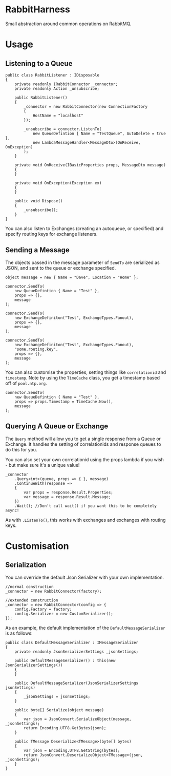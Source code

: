  # RabbitHarness
 Small abstraction around common operations on RabbitMQ.

# Usage

## Listening to a Queue

```CSharp
public class RabbitListener : IDisposable
{
    private readonly IRabbitConnector _connector;
    private readonly Action _unsubscribe;

    public RabbitListener()
    {
        _connector = new RabbitConnector(new ConnectionFactory
        {
            HostName = "localhost"
        });

        _unsubscribe = connector.ListenTo(
            new QueueDefintion { Name = "TestQueue", AutoDelete = true },
            new LambdaMessageHandler<MessageDto>(OnReceive, OnException)
        );
    }

    private void OnReceive(IBasicProperties props, MessageDto message)
    {
    }

    private void OnException(Exception ex)
    {      
    }

    public void Dispose()
    {
        _unsubscribe();
    }
}
```

You can also listen to Exchanges (creating an autoqueue, or specified) and specify routing keys for exchange listeners.


## Sending a Message

The objects passed in the message parameter of `SendTo` are serialized as JSON, and sent to the queue or exchange specified.

```CSharp
object message = new { Name = "Dave", Location = "Home" };

connector.SendTo(
    new QueueDefintion { Name = "Test" },
    props => {},
    message
);

connector.SendTo(
    new ExchangeDefiniton("Test", ExchangeTypes.Fanout),
    props => {},
    message
);

connector.SendTo(
    new ExchangeDefiniton("Test", ExchangeTypes.Fanout),
    "some.routing.key",
    props => {},
    message
);
```

You can also customise the properties, setting things like `correlationid` and `timestamp`.  Note by using the `TimeCache` class, you get a timestamp based off of `pool.ntp.org`.

```CSharp
connector.SendTo(
    new QueueDefintion { Name = "Test" },
    props => props.Timestamp = TimeCache.Now(),
    message
);
```

## Querying A Queue or Exchange

The `Query` method will allow you to get a single response from a Queue or Exchange.  It handles the setting of correlationids and response queues to do this for you.

You can also set your own correlationid using the props lambda if you wish - but make sure it's a unique value!

```CSharp
_connector
    .Query<int>(queue, props => { }, message)
    .ContinueWith(response =>
    {
        var props = response.Result.Properties;
        var message = response.Result.Message;
    })
    .Wait(); //Don't call wait() if you want this to be completely async!
```

As with `.ListenTo()`, this works with exchanges and exchanges with routing keys.

# Customisation

## Serialization

You can override the default Json Serializer with your own implementation.

```CSharp
//normal construction
_connector = new RabbitConnector(factory);

//extended construction
_connector = new RabbitConnector(config => {
    config.Factory = factory;
    config.Serializer = new CustomSerializer();
});
```

As an example, the default implementation of the `DefaultMessageSerializer` is as follows:

```CSharp
public class DefaultMessageSerializer : IMessageSerializer
{
    private readonly JsonSerializerSettings _jsonSettings;

    public DefaultMessageSerializer() : this(new JsonSerializerSettings())
    {
    }

    public DefaultMessageSerializer(JsonSerializerSettings jsonSettings)
    {
        _jsonSettings = jsonSettings;
    }

    public byte[] Serialize(object message)
    {
        var json = JsonConvert.SerializeObject(message, _jsonSettings);
        return Encoding.UTF8.GetBytes(json);
    }

    public TMessage Deserialize<TMessage>(byte[] bytes)
    {
        var json = Encoding.UTF8.GetString(bytes);
        return JsonConvert.DeserializeObject<TMessage>(json, _jsonSettings);
    }
}
```
